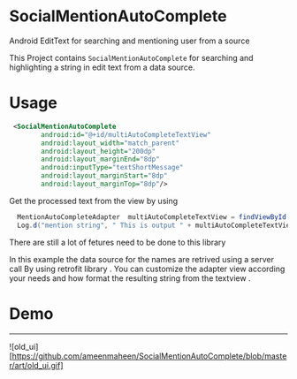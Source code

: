 # SocialMentionAutoComplete
Android EditText for searching and mentioning user from a source 

This Project contains `SocialMentionAutoComplete` for searching and highlighting a string in edit text from a data source.

# Usage

```xml
 <SocialMentionAutoComplete
        android:id="@+id/multiAutoCompleteTextView"
        android:layout_width="match_parent"
        android:layout_height="200dp"
        android:layout_marginEnd="8dp"
        android:inputType="textShortMessage"
        android:layout_marginStart="8dp"
        android:layout_marginTop="8dp"/>
```

Get the processed text from the view by using

```java
  MentionAutoCompleteAdapter  multiAutoCompleteTextView = findViewById(R.id.multiAutoCompleteTextView);
  Log.d("mention string", " This is output " + multiAutoCompleteTextView.getProcessedString());
```
There are still a lot of fetures need to be done to this library

In this example the data source for the names are retrived using a server call By using retrofit library .
You can customize the adapter view according your needs and how format the resulting string from the textview .

# Demo 
-------
![old_ui][https://github.com/ameenmaheen/SocialMentionAutoComplete/blob/master/art/old_ui.gif]
